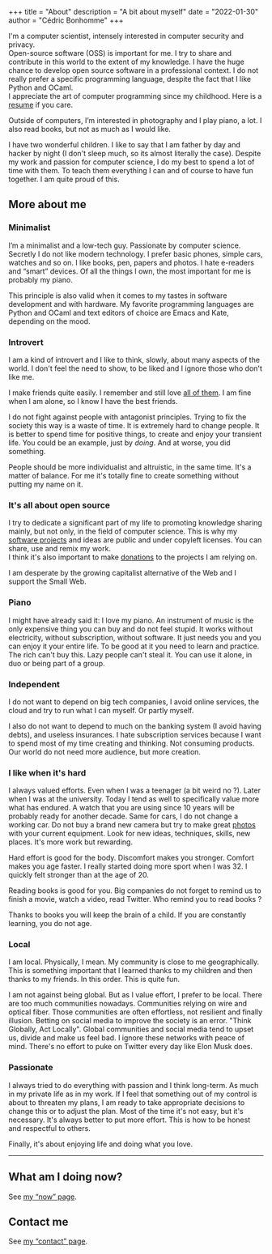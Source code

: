 +++
title = "About"
description = "A bit about myself"
date = "2022-01-30"
author = "Cédric Bonhomme"
+++

I'm a computer scientist, intensely interested in computer security and privacy.  
Open-source software (OSS) is important for me.
I try to share and contribute in this world to the extent of my knowledge.
I have the huge chance to develop open source software in a professional context.
I do not really prefer a specific programming language, despite the fact that I
like Python and OCaml.  
I appreciate the art of computer programming since my childhood.
Here is a [resume](/files/resume_cedric-bonhomme_web-version.pdf) if you care.

Outside of computers, I’m interested in photography and I play piano, a lot.
I also read books, but not as much as I would like.

I have two wonderful children. I like to say that I am father by day and hacker
by night (I don't sleep much, so its almost literally the case).
Despite my work and passion for computer science, I do my best to spend a lot
of time with them. To teach them everything I can and of course to have fun
together. I am quite proud of this.


## More about me

### Minimalist

I’m a minimalist and a low-tech guy. Passionate by computer science.
Secretly I do not like modern technology.
I prefer basic phones, simple cars, watches and so on.
I like books, pen, papers and photos. I hate e-readers and “smart” devices.
Of all the things I own, the most important for me is probably my piano.

This principle is also valid when it comes to my tastes in software development
and with hardware.
My favorite programming languages are Python and OCaml and text editors of
choice are Emacs and Kate, depending on the mood.


### Introvert

I am a kind of introvert and I like to think, slowly, about many aspects of the
world. I don't feel the need to show, to be liked and I ignore those who don't
like me.  

I make friends quite easily. I remember and still love [all of them](/friends).
I am fine when I am alone, so I know I have the best friends.

I do not fight against people with antagonist principles. Trying to fix the
society this way is a waste of time. It is extremely hard to
change people. It is better to spend time for positive things, to create and
enjoy your transient life. You
could be an example, just by *doing*. And at worse, you did something.

People should be more individualist and altruistic, in the same time.
It's a matter of balance.
For me it's totally fine to create something without putting my name on it.


### It's all about open source

I try to dedicate a significant part of my life to promoting knowledge sharing
mainly, but not only, in the field of computer science. This is why my
[software projects](/software) and ideas are public and under copyleft licenses.
You can share, use and remix my work.  
I think it's also important to make [donations](/donations) to the projects
I am relying on.

I am desperate by the growing capitalist alternative of the Web and I support the Small Web.


### Piano

I might have already said it: I love my piano. An instrument of music is the
only expensive thing you can buy and do not feel stupid. It works without
electricity, without subscription, without software. It just needs you and you
can enjoy it your entire life. To be good at it you need to learn and practice.
The rich can't buy this. Lazy people can't steal it. You can use it alone,
in duo or being part of a group.


### Independent

I do not want to depend on big tech companies, I avoid online services, the
cloud and try to run what I can myself. Or partly myself.

I also do not want to depend to much on the banking system (I avoid having debts),
and useless insurances. I hate subscription services because I want to spend
most of my time creating and thinking. Not consuming products. Our world do not
need more audience, but more creation.


### I like when it's hard

I always valued efforts. Even when I was a teenager (a bit weird no ?).
Later when I was at the university. Today I tend as well to specifically value
more what has endured.
A watch that you are using since 10 years will be probably ready for another
decade. Same for cars, I do not change a working car. Do not buy a brand new
camera but try to make great [photos](/photography) with your current equipment.
Look for new ideas, techniques, skills, new places. It's more work but rewarding.

Hard effort is good for the body. Discomfort makes you stronger. Comfort makes
you age faster. I really started doing more sport when I was 32.
I quickly felt stronger than at the age of 20.

Reading books is good for you. Big companies do not forget to remind us to
finish a movie, watch a video, read Twitter. Who remind you to read books ?

Thanks to books you will keep the brain of a child. If you are constantly learning,
you do not age.


### Local

I am local. Physically, I mean. My community is close to me geographically.
This is something important that I learned thanks to my children and then thanks
to my friends. In this order. This is quite fun.

I am not against being global. But as I value effort, I prefer to be local.
There are too much communities nowadays. Communities relying on wire and
optical fiber. Those communities are often effortless, not resilient and finally
illusion. Betting on social media to improve the society is an error.
"Think Globally, Act Locally". Global communities and social media tend to upset us,
divide and make us feel bad. I ignore these networks with peace of mind. There's
no effort to puke on Twitter every day like Elon Musk does.


### Passionate

I always tried to do everything with passion and I think long-term.
As much in my private life as in my work.
If I feel that something out of my control is about to threaten my plans, I am
ready to take appropriate decisions to change this or to adjust the plan.
Most of the time it's not easy, but it's necessary. It's always better to put
more effort.
This is how to be honest and respectful to others.

Finally, it's about enjoying life and doing what you love. 

---

## What am I doing now?

See [my “now” page](/now).


## Contact me

See [my “contact” page](/contact).
